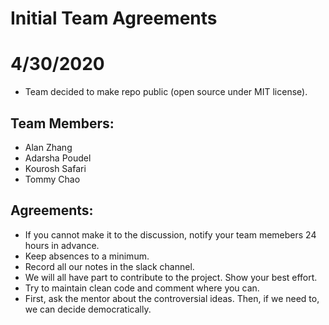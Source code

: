 # Initial Team Agreements

# 4/30/2020   
* Team decided to make repo public (open source under MIT license).

## Team Members:
* Alan Zhang
* Adarsha Poudel
* Kourosh Safari
* Tommy Chao

## Agreements:
* If you cannot make it to the discussion, notify your team memebers 24 hours in advance. 
* Keep absences to a minimum. 
* Record all our notes in the slack channel. 
* We will all have part to contribute to the project. Show your best effort. 
* Try to maintain clean code and comment where you can. 
* First, ask the mentor about the controversial ideas. Then, if we need to, we can decide democratically. 
